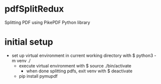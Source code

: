 # pdfSplitRedux

Splitting PDF using PikePDF Python library

# initial setup

- set up virtual environment in current working directory with $ python3 -m venv ./
  - execute virtual environment with $ source ./bin/activate
    - when done splitting pdfs, exit venv with $ deactivate
  - pip install pymupdf
